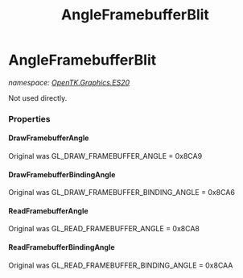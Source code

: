 ﻿---
title: AngleFramebufferBlit
---

# AngleFramebufferBlit
_namespace: [OpenTK.Graphics.ES20](N-OpenTK.Graphics.ES20.html)_

Not used directly.



### Properties

#### DrawFramebufferAngle
Original was GL_DRAW_FRAMEBUFFER_ANGLE = 0x8CA9
#### DrawFramebufferBindingAngle
Original was GL_DRAW_FRAMEBUFFER_BINDING_ANGLE = 0x8CA6
#### ReadFramebufferAngle
Original was GL_READ_FRAMEBUFFER_ANGLE = 0x8CA8
#### ReadFramebufferBindingAngle
Original was GL_READ_FRAMEBUFFER_BINDING_ANGLE = 0x8CAA

